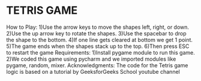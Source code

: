 # TETRIS GAME #
How to Play:
1)Use the arrow keys to move the shapes left, right, or down.
2)Use the up arrow key to rotate the shapes.
3)Use the spacebar to drop the shape to the bottom.
4)If one line gets cleared at bottom we get 1 point.
5)The game ends when the shapes stack up to the top.
6)Then press ESC to restart the game
Requirements:
1)Install pygame module to run this game.
2)We coded this game using pycharm and we imported modules like pygame, random, mixer.
Acknowledgments:
The code for the Tetris game logic is based on a tutorial by GeeksforGeeks School youtube channel
